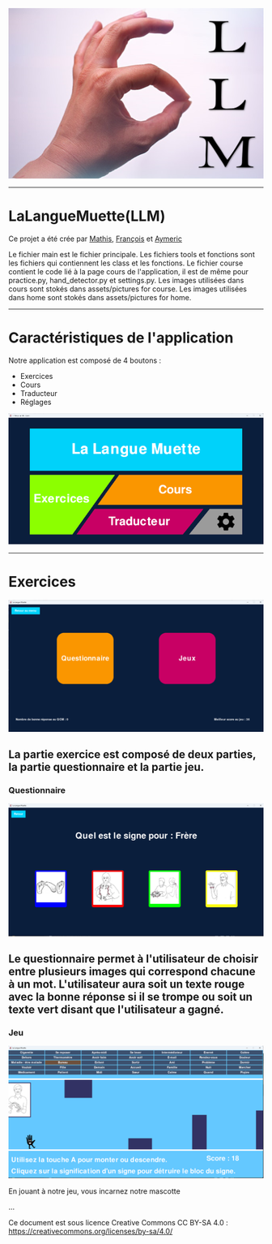 ![logo](Images_readme/logo.jpg)


---
<h1>LaLangueMuette(LLM)</h1>
Ce projet a été crée par <a href="https://github.com/XiNoxZz">Mathis</a>, <a href="https://github.com/Skavengers">François</a> et <a href="https://github.com/AymericdeCau">Aymeric</a>

Le fichier main est le fichier principale.
Les fichiers tools et fonctions sont les fichiers qui contiennent les class et les fonctions.
Le fichier course contient le code lié à la page cours de l'application, il est de même pour practice.py, hand_detector.py et settings.py.
Les images utilisées dans cours sont stokés dans assets/pictures for course.
Les images utilisées dans home sont stokés dans assets/pictures for home.

---
<h1>Caractéristiques de l'application</h1>

Notre application est composé de 4 boutons :
    
   - Exercices
   - Cours 
   - Traducteur
   - Réglages
    

 
 
 
![image](Images_readme/Screenshot1.png)


---
<h1>Exercices</h1>


![image](Images_readme/Screenshot2.png)
    
La partie exercice est composé de deux parties, la partie questionnaire et la partie jeu.
---

<h3>Questionnaire</h3>

![image](Images_readme/Screenshot3.png)

Le questionnaire permet à l'utilisateur de choisir entre plusieurs images qui correspond chacune à un mot. L'utilisateur aura soit un texte rouge avec la bonne réponse si il se trompe ou soit un texte vert disant que l'utilisateur a gagné.
---
<h3>Jeu</h3>

![image](Images_readme/Screenshot4.png)

En jouant à notre jeu, vous incarnez notre mascotte

...

Ce document est sous licence Creative Commons CC BY-SA 4.0 : https://creativecommons.org/licenses/by-sa/4.0/
